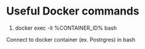 # Useful Docker commands
1. docker exec -it %CONTAINER_ID% bash

Connect to docker container (ex. Postrgres) in bash
